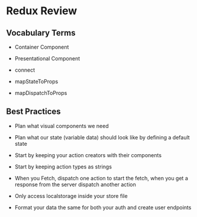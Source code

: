 # Redux Review

## Vocabulary Terms

- Container Component

- Presentational Component

- connect

- mapStateToProps

- mapDispatchToProps


## Best Practices

- Plan what visual components we need

- Plan what our state (variable data) should look like by defining a default state 

- Start by keeping your action creators with their components

- Start by keeping action types as strings

- When you Fetch, dispatch one action to start the fetch, when you get a response from the server dispatch another action

- Only access localstorage inside your store file

- Format your data the same for both your auth and create user endpoints
